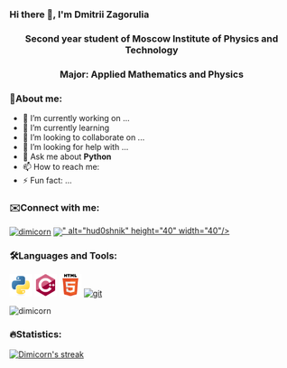 ### Hi there 👋, I'm Dmitrii Zagorulia
<h3 align= "center"> Second year student of Moscow Institute of Physics and Technology </h3>
<h3 align= "center"> Major: Applied Mathematics and Physics</h3>




<h3 align="left">🔎About me:</h3>

- 🔭 I’m currently working on ...
- 🌱 I’m currently learning 
- 👯 I’m looking to collaborate on ...
- 🤔 I’m looking for help with ...
- 💬 Ask me about **Python**
- 📫 How to reach me: 
- ⚡ Fun fact: ...


<h3 align="left">✉️Connect with me:</h3>
<p align="left">
<a href="https://vk.com/dimicorn" target="_blank"><img align="center" src="https://img.icons8.com/nolan/64/vk-circled.png" alt="dimicorn" height="40" width="40" /></a>
<a href="dmitry.zagorulya@gmail.com" target="_blank"><img align="center" src="<img src="https://img.icons8.com/color/48/000000/filled-message.png"/>" alt="hud0shnik" height="40" width="40"/></a>  
</p>

<h3 align="left">🛠Languages and Tools:</h3>

<p align="left"> 
<a href="https://www.python.org" target="_blank"> 
  <img src="https://raw.githubusercontent.com/devicons/devicon/master/icons/python/python-original.svg" alt="python" width="40" height="40"/></a>
<a href="https://www.w3schools.com/cpp/" target="_blank"> 
  <img src="https://raw.githubusercontent.com/devicons/devicon/master/icons/cplusplus/cplusplus-original.svg" alt="cplusplus" width="40" height="40"/></a>
<a href="https://www.w3.org/html/" target="_blank">
  <img src="https://raw.githubusercontent.com/devicons/devicon/master/icons/html5/html5-original-wordmark.svg" alt="html5" width="40" height="40"/></a>
  
  <!--
<a href="https://www.w3schools.com/css/" target="_blank"> 
  <img src="https://raw.githubusercontent.com/devicons/devicon/master/icons/css3/css3-original-wordmark.svg" alt="css3" width="40" height="40"/></a>
<a href="https://www.javascript.com/" target="_blank"> 
  <img src="https://raw.githubusercontent.com/devicons/devicon/master/icons/javascript/javascript-original.svg" alt="javascript" width="40" height="40"/></a>
-->
<a href="https://git-scm.com/" target="_blank"> 
  <img src="https://www.vectorlogo.zone/logos/git-scm/git-scm-icon.svg" alt="git" width="40" height="40"/></a>
</p>

<img src="https://github-readme-stats.vercel.app/api/top-langs/?username=dimicorn&layout=compact&hide=html" alt="dimicorn"  width="495"/>
<h3 align="left">🔥Statistics:</h3>

<a href="https://github.com/DenverCoder1/github-readme-streak-stats">
<img title="🔥 Get streak stats for your profile at git.io/streak-stats" alt="Dimicorn's streak" src="https://github-readme-streak-stats.herokuapp.com/?user=dimicorn&theme=default&hide_border=true"/></a>
